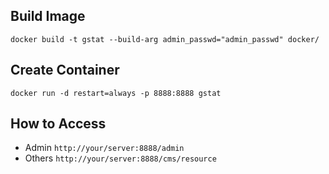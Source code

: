 ## Build Image
```
docker build -t gstat --build-arg admin_passwd="admin_passwd" docker/
```

## Create Container
```
docker run -d restart=always -p 8888:8888 gstat
```

## How to Access
* Admin `http://your/server:8888/admin`
* Others `http://your/server:8888/cms/resource`
